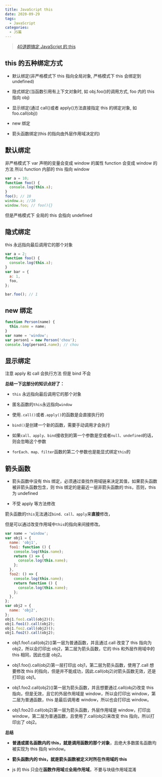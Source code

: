 ```yaml
---
title: JavaScript this
date: 2020-09-29
tags:
  - JavaScript
categories:
  - JS篇
---
```


> <a href="https://mp.weixin.qq.com/s?__biz=MzI3ODU4MzQ1MA==&mid=2247484019&idx=1&sn=3f6d9e748ac218b5034c04dce0f25891&chksm=eb558386dc220a901ca63d526cc553c570d736948ed77493465b2836b6a02fc2b181acbe31e0&sessionid=0&scene=126&clicktime=1590037450&enterid=1590037450&ascene=3&devicetype=android-29&version=27000e37&nettype=cmnet&abtest_cookie=AAACAA%3D%3D&lang=en&exportkey=AcdbQZbZYKbgZjM7wKvVQrc%3D&pass_ticket=e%2FyqnqqHU1eUmuswJPT7GF7T%2FJt3o7TJrRQj5vH7ccCzfKKMKCaPKxAZ7Sj26Vr6&wx_header=1">
> 40道题搞定 JavaScript 的 this
> </a>

## this 的五种绑定方式

- 默认绑定(非严格模式下 this 指向全局对象, 严格模式下 this 会绑定到 undefined)

- 隐式绑定(当函数引用有上下文对象时, 如 obj.foo()的调用方式, foo 内的 this 指向 obj)

- 显示绑定(通过 call()或者 apply()方法直接指定 this 的绑定对象, 如 foo.call(obj))

- new 绑定

- 箭头函数绑定(this 的指向由外层作用域决定的)

## 默认绑定

非严格模式下 var 声明的变量会变成 window 的属性 function 会变成 window 的方法
所以 function 内部的 this 指向 window

```js
var a = 10;
function foo() {
  console.log(this.a);
}
foo(); // 10
window.a; //10
window.foo; // foo(){}
```

但是严格模式下 全局的 this 会指向 undefined

## 隐式绑定

this 永远指向最后调用它的那个对象

```js
var a = 2;
function foo() {
  console.log(this.a);
}
var bar = {
  a: 1,
  foo,
};

bar.foo(); // 1
```

## new 绑定

```js
function Person(name) {
  this.name = name;
}
var name = 'window';
var person1 = new Person('chou');
console.log(person1.name); // chou
```

## 显示绑定

注意 apply 和 call 会执行方法 但是 bind 不会

**总结一下这部分的知识点好了：**

- `this` 永远指向最后调用它的那个对象

- 匿名函数的`this`永远指向`window`

- 使用`.call()`或者`.apply()`的函数是会直接执行的

- `bind()`是创建一个新的函数，需要手动调用才会执行

- 如果`call、apply、bind`接收到的第一个参数是空或者`null、undefined`的话，则会忽略这个参数

- `forEach、map、filter`函数的第二个参数也是能显式绑定`this`的

## 箭头函数

- 箭头函数中没有 this 绑定，必须通过查找作用域链来决定其值，如果箭头函数被非箭头函数包含，则 this 绑定的是最近一层非箭头函数的 this，否则，this 为 undefined

- 不受 apply 等方法修改

箭头函数的`this`无法通过`bind、call、apply`来**直接**修改，

但是可以通过改变作用域中`this`的指向来间接修改。

```js
var name = 'window';
var obj1 = {
  name: 'obj1',
  foo1: function () {
    console.log(this.name);
    return () => {
      console.log(this.name);
    };
  },
  foo2: () => {
    console.log(this.name);
    return function () {
      console.log(this.name);
    };
  },
};
var obj2 = {
  name: 'obj2',
};
obj1.foo1.call(obj2)();
obj1.foo1().call(obj2);
obj1.foo2.call(obj2)();
obj1.foo2().call(obj2);
```

- obj1.foo1.call(obj2)()第一层为普通函数，并且通过.call 改变了 this 指向为 obj2，所以会打印出 obj2，第二层为箭头函数，它的 this 和外层作用域中的 this 相同，因此也是 obj2。

- obj1.foo().call(obj2)第一层打印出 obj1，第二层为箭头函数，使用了.call 想要修改 this 的指向，但是并不能成功，因此.call(obj2)对箭头函数无效，还是打印出 obj1。

- obj1.foo2.call(obj2)()第一层为箭头函数，并且想要通过.call(obj2)改变 this 指向，但是无效，且它的外层作用域是 window，所以会打印出 window，第二层为普通函数，this 是最后调用者 window，所以也会打印出 window。

- obj1.foo2().call(obj2)第一层为箭头函数，外层作用域是 window，打印出 window，第二层为普通函数，且使用了.call(obj2)来改变 this 指向，所以打印出了 obj2。

**总结**

- **普通或匿名函数内的 this，就是调用函数的那个对象**，且绝大多数匿名函数均被实现为 this 指向 window。

- **箭头函数内的 this，就是箭头函数被定义时所在作用域的 this**

- js 的 this 只会在**函数作用域**或**全局作用域**，不要与块级作用域混淆
